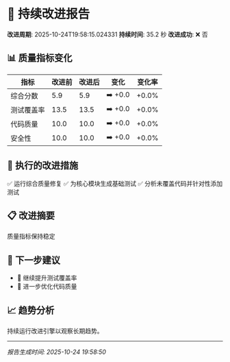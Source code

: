 # 🚀 持续改进报告

**改进周期**: 2025-10-24T19:58:15.024331
**持续时间**: 35.2 秒
**改进成功**: ❌ 否

## 📊 质量指标变化

| 指标 | 改进前 | 改进后 | 变化 | 变化率 |
|------|--------|--------|------|--------|
| 综合分数 | 5.9 | 5.9 | ➡️ +0.0 | +0.0% |
| 测试覆盖率 | 13.5 | 13.5 | ➡️ +0.0 | +0.0% |
| 代码质量 | 10.0 | 10.0 | ➡️ +0.0 | +0.0% |
| 安全性 | 10.0 | 10.0 | ➡️ +0.0 | +0.0% |


## 🎯 执行的改进措施

✅ 运行综合质量修复
✅ 为核心模块生成基础测试
✅ 分析未覆盖代码并针对性添加测试


## 📋 改进摘要

质量指标保持稳定

## 🎯 下一步建议

- 🎯 继续提升测试覆盖率
- 🔧 进一步优化代码质量

## 📈 趋势分析

持续运行改进引擎以观察长期趋势。

---
*报告生成时间: 2025-10-24 19:58:50*